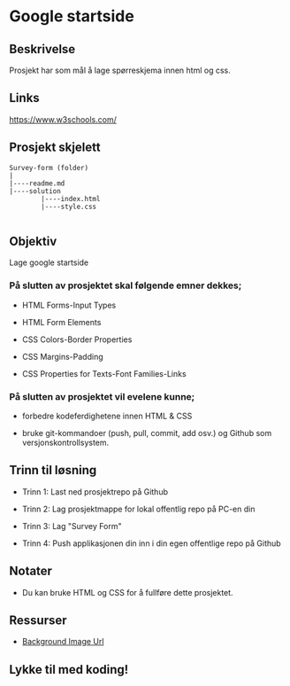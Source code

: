 # Google startside

## Beskrivelse
Prosjekt har som mål å lage spørreskjema innen html og css.

## Links

https://www.w3schools.com/

## Prosjekt skjelett 

```
Survey-form (folder)
|
|----readme.md                   
|----solution
        |----index.html  
        |----style.css   
        
```



## Objektiv

Lage google startside

### På slutten av prosjektet skal følgende emner dekkes;

- HTML Forms-Input Types 

- HTML Form Elements

- CSS Colors-Border Properties

- CSS Margins-Padding

- CSS Properties for Texts-Font Families-Links


### På slutten av prosjektet vil evelene kunne;

- forbedre kodeferdighetene innen HTML & CSS

- bruke git-kommandoer (push, pull, commit, add osv.) og Github som versjonskontrollsystem.

## Trinn til løsning
  
- Trinn 1: Last ned prosjektrepo på Github

- Trinn 2: Lag prosjektmappe for lokal offentlig repo på PC-en din

- Trinn 3: Lag "Survey Form"
	
- Trinn 4: Push applikasjonen din inn i din egen offentlige repo på Github

## Notater

- Du kan bruke HTML og CSS for å fullføre dette prosjektet.

## Ressurser

-  [Background Image Url](https://raw.githubusercontent.com/durmusserdar/survey-form/main/back.jpg)


## Lykke til med koding!

